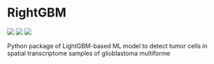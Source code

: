 # RightGBM

<img src="https://img.shields.io/badge/python-333333?style=for-the-badge&logo=python"> <img src="https://img.shields.io/badge/julia-333333?style=for-the-badge&logo=julia"> <img src="https://img.shields.io/badge/R-333333?style=for-the-badge&logo=r">

Python package of LightGBM-based ML model to detect tumor cells in spatial transcriptome samples of glioblastoma multiforme
